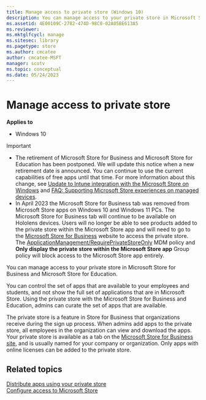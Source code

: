 ```yaml
---
title: Manage access to private store (Windows 10)
description: You can manage access to your private store in Microsoft Store for Business and Microsoft Store for Education.
ms.assetid: 4E00109C-2782-474D-98C0-02A05BE613A5
ms.reviewer: 
ms.mktglfcycl: manage
ms.sitesec: library
ms.pagetype: store
ms.author: cmcatee
author: cmcatee-MSFT
manager: scotv
ms.topic: conceptual
ms.date: 05/24/2023
---
```


# Manage access to private store

**Applies to**

-   Windows 10

> [!IMPORTANT]
>
> - The retirement of Microsoft Store for Business and Microsoft Store for Education has been postponed. We will update this notice when a new retirement date is announced. You can continue to use the current capabilities of free apps until that time. For more information about this change, see [Update to Intune integration with the Microsoft Store on Windows](https://techcommunity.microsoft.com/t5/windows-it-pro-blog/update-to-endpoint-manager-integration-with-the-microsoft-store/ba-p/3585077) and [FAQ: Supporting Microsoft Store experiences on managed devices](https://techcommunity.microsoft.com/t5/windows-management/faq-supporting-microsoft-store-experiences-on-managed-devices/m-p/3585286).
> - In April 2023 the Microsoft Store for Business tab was removed from Microsoft Store apps on Windows 10 and Windows 11 PCs. The Microsoft Store for Business tab will continue to be available on Hololens devices. Users will no longer be able to see products added to the private store within the Microsoft Store app and will need to go to the [Microsoft Store for Business](https://businessstore.microsoft.com/) website to access the private store. The [ApplicationManagement/RequirePrivateStoreOnly](https://learn.microsoft.com/windows/client-management/mdm/policy-configuration-service-provider#ApplicationManagement_RequirePrivateStoreOnly) MDM policy and **Only display the private store within the Microsoft Store app** Group policy will block access to the Microsoft Store app entirely.

You can manage access to your private store in Microsoft Store for Business and Microsoft Store for Education.

You can control the set of apps that are available to your employees and students, and not show the full set of applications that are in Microsoft Store. Using the private store with the Microsoft Store for Business and Education, admins can curate the set of apps that are available.

The private store is a feature in Store for Business that organizations receive during the sign up process. When admins add apps to the private store, all employees in the organization can view and download the apps. Your private store is available as a tab on the [Microsoft Store for Business site](https://businessstore.microsoft.com/store/private-store), and is usually named for your company or organization. Only apps with online licenses can be added to the private store.

## Related topics

[Distribute apps using your private store](distribute-apps-from-your-private-store.md)\
[Configure access to Microsoft Store](/windows/configuration/stop-employees-from-using-microsoft-store)
